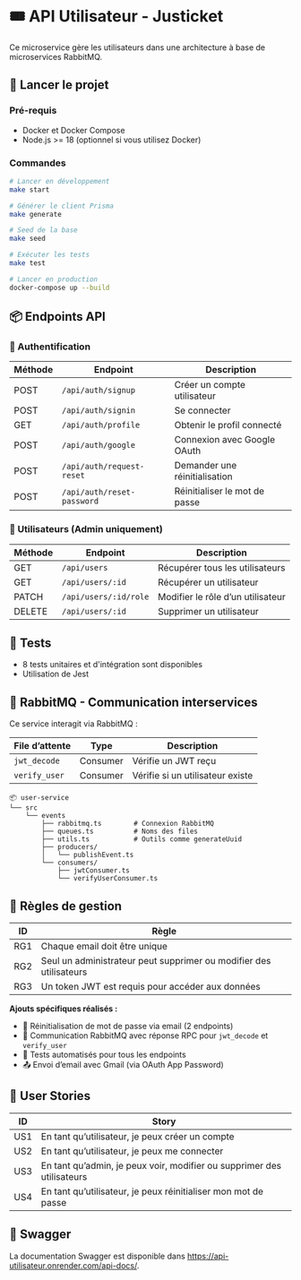 # 🎟️ API Utilisateur - Justicket

Ce microservice gère les utilisateurs dans une architecture à base de microservices RabbitMQ.

## 🚀 Lancer le projet

### Pré-requis

- Docker et Docker Compose
- Node.js >= 18 (optionnel si vous utilisez Docker)

### Commandes

```bash
# Lancer en développement
make start

# Générer le client Prisma
make generate

# Seed de la base
make seed

# Exécuter les tests
make test

# Lancer en production
docker-compose up --build
```

## 📦 Endpoints API

### 🔐 Authentification

| Méthode | Endpoint                   | Description                   |
| ------- | -------------------------- | ----------------------------- |
| POST    | `/api/auth/signup`         | Créer un compte utilisateur   |
| POST    | `/api/auth/signin`         | Se connecter                  |
| GET     | `/api/auth/profile`        | Obtenir le profil connecté    |
| POST    | `/api/auth/google`         | Connexion avec Google OAuth   |
| POST    | `/api/auth/request-reset`  | Demander une réinitialisation |
| POST    | `/api/auth/reset-password` | Réinitialiser le mot de passe |

### 👤 Utilisateurs (Admin uniquement)

| Méthode | Endpoint              | Description                       |
| ------- | --------------------- | --------------------------------- |
| GET     | `/api/users`          | Récupérer tous les utilisateurs   |
| GET     | `/api/users/:id`      | Récupérer un utilisateur          |
| PATCH   | `/api/users/:id/role` | Modifier le rôle d’un utilisateur |
| DELETE  | `/api/users/:id`      | Supprimer un utilisateur          |

## 🧪 Tests

- 8 tests unitaires et d'intégration sont disponibles
- Utilisation de Jest

## 🐇 RabbitMQ - Communication interservices

Ce service interagit via RabbitMQ :

| File d’attente | Type     | Description                      |
| -------------- | -------- | -------------------------------- |
| `jwt_decode`   | Consumer | Vérifie un JWT reçu              |
| `verify_user`  | Consumer | Vérifie si un utilisateur existe |

```
📦 user-service
└── src
    └── events
        ├── rabbitmq.ts        # Connexion RabbitMQ
        ├── queues.ts          # Noms des files
        ├── utils.ts           # Outils comme generateUuid
        ├── producers/
        │   └── publishEvent.ts
        └── consumers/
            ├── jwtConsumer.ts
            └── verifyUserConsumer.ts
```

## 🧠 Règles de gestion

| ID  | Règle                                                              |
| --- | ------------------------------------------------------------------ |
| RG1 | Chaque email doit être unique                                      |
| RG2 | Seul un administrateur peut supprimer ou modifier des utilisateurs |
| RG3 | Un token JWT est requis pour accéder aux données                   |

**Ajouts spécifiques réalisés :**

- 🔐 Réinitialisation de mot de passe via email (2 endpoints)
- 📡 Communication RabbitMQ avec réponse RPC pour `jwt_decode` et `verify_user`
- 🧪 Tests automatisés pour tous les endpoints
- 📤 Envoi d’email avec Gmail (via OAuth App Password)

## 👤 User Stories

| ID  | Story                                                                  |
| --- | ---------------------------------------------------------------------- |
| US1 | En tant qu’utilisateur, je peux créer un compte                        |
| US2 | En tant qu’utilisateur, je peux me connecter                           |
| US3 | En tant qu’admin, je peux voir, modifier ou supprimer des utilisateurs |
| US4 | En tant qu’utilisateur, je peux réinitialiser mon mot de passe         |

## 🔗 Swagger

La documentation Swagger est disponible dans https://api-utilisateur.onrender.com/api-docs/.
